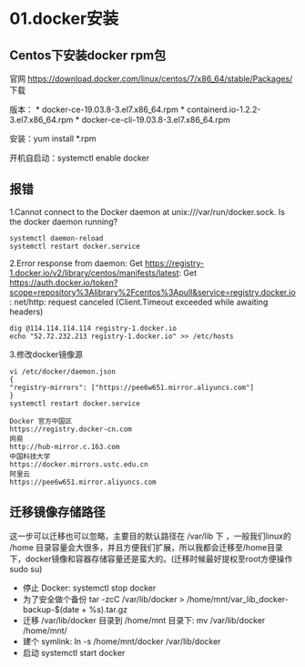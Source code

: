 # 01.docker安装

## Centos下安装docker rpm包

官网 https://download.docker.com/linux/centos/7/x86_64/stable/Packages/ 下载

版本：
    * docker-ce-19.03.8-3.el7.x86_64.rpm
    * containerd.io-1.2.2-3.el7.x86_64.rpm
    * docker-ce-cli-19.03.8-3.el7.x86_64.rpm

安装：yum install *.rpm

开机自启动：systemctl enable docker

## 报错
1.Cannot connect to the Docker daemon at unix:///var/run/docker.sock. Is the docker daemon running?
```
systemctl daemon-reload
systemctl restart docker.service
```
2.Error response from daemon: Get https://registry-1.docker.io/v2/library/centos/manifests/latest: Get https://auth.docker.io/token?scope=repository%3Alibrary%2Fcentos%3Apull&service=registry.docker.io: net/http: request canceled (Client.Timeout exceeded while awaiting headers)
```
dig @114.114.114.114 registry-1.docker.io
echo "52.72.232.213 registry-1.docker.io" >> /etc/hosts
```
3.修改docker镜像源
```
vi /etc/docker/daemon.json
{
"registry-mirrors": ["https://pee6w651.mirror.aliyuncs.com"]
}
systemctl restart docker.service

Docker 官方中国区
https://registry.docker-cn.com
网易
http://hub-mirror.c.163.com
中国科技大学
https://docker.mirrors.ustc.edu.cn
阿里云
https://pee6w651.mirror.aliyuncs.com
```


## 迁移镜像存储路径

这一步可以迁移也可以忽略，主要目的默认路径在 /var/lib 下 ，一般我们linux的 /home 目录容量会大很多，并且方便我们扩展，所以我都会迁移至/home目录下，docker镜像和容器存储容量还是蛮大的。(迁移时候最好提权至root方便操作sudo su)

* 停止 Docker:  systemctl stop docker
* 为了安全做个备份 tar -zcC /var/lib/docker > /home/mnt/var_lib_docker-backup-$(date + %s).tar.gz
* 迁移 /var/lib/docker 目录到 /home/mnt 目录下: mv /var/lib/docker /home/mnt/
* 建个 symlink: ln -s /home/mnt/docker /var/lib/docker
* 启动 systemctl start docker

